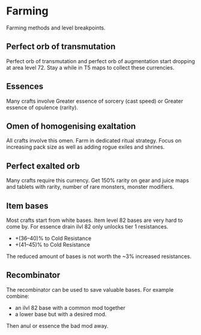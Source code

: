 # Farming

Farming methods and level breakpoints.

## Perfect orb of transmutation

Perfect orb of transmutation and perfect orb of augmentation start dropping at area level 72.
Stay a while in T5 maps to collect these currencies.

## Essences

Many crafts involve Greater essence of sorcery (cast speed) or Greater essence of opulence (rarity).

## Omen of homogenising exaltation

All crafts involve this omen.
Farm in dedicated ritual strategy.
Focus on increasing pack size as well as adding rogue exiles and shrines.

## Perfect exalted orb

Many crafts require this currency.
Get 150% rarity on gear and juice maps and tablets with rarity, number of rare monsters, monster modifiers.

## Item bases

Most crafts start from white bases.
Item level 82 bases are very hard to come by.
For essence drain ilvl 82 only unlocks tier 1 resistances.

- +(36–40)% to Cold Resistance
- +(41–45)% to Cold Resistance

The reduced amount of bases is not worth the ~3% increased resistances.

## Recombinator

The recombinator can be used to save valuable bases.
For example combine:

- an ilvl 82 base with a common mod together
- a lower base but with a desired mod.

Then anul or essence the bad mod away.

